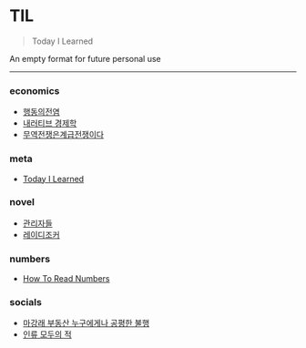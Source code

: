# TIL

> Today I Learned

An empty format for future personal use 

---

### economics

- [행동의전염](economics/행동의전염.md)
- [내러티브 경제학](economics/내러티브-경제학.md)
- [무역전쟁은계급전쟁이다](economics/무역전쟁은계급전쟁이다.md)

### meta

- [Today I Learned](til_reading/meta/today-i-learned.md)

### novel

- [관리자들](novel/관리자들.md)
- [레이디조커](novel/레이디조커.md)

### numbers

- [How To Read Numbers](numbers/how-to-read-numbers.md)

### socials

- [마강래 부동산 누구에게나 공평한 불행](socials/마강래-부동산-누구에게나-공평한-불행.md)
- [인류 모두의 적](socials/인류-모두의-적.md.md)

